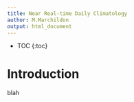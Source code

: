```yaml
---
title: Near Real-time Daily Climatology
author: M.Marchildon
output: html_document
---
```


* TOC
{:toc}


# Introduction
blah